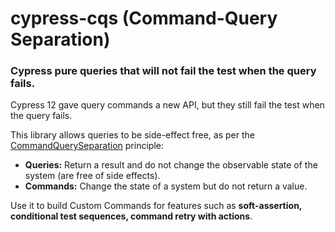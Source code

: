 # cypress-cqs (Command-Query Separation)

### Cypress pure queries that will not fail the test when the query fails.

Cypress 12 gave query commands a new API, but they still fail the test when the query fails. 

This library allows queries to be side-effect free, as per the [CommandQuerySeparation](https://martinfowler.com/bliki/CommandQuerySeparation.html) principle:

- **Queries:** Return a result and do not change the observable state of the system (are free of side effects).  
- **Commands:** Change the state of a system but do not return a value.  

Use it to build Custom Commands for features such as **soft-assertion, conditional test sequences, command retry with actions**.
